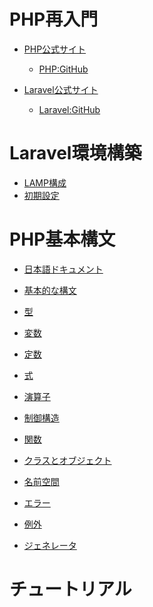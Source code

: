 # PHP再入門

- [PHP公式サイト](https://www.php.net/)
  - [PHP:GitHub](https://github.com/php)

- [Laravel公式サイト](https://laravel.com/)
  - [Laravel:GitHub](https://github.com/laravel/laravel)

# Laravel環境構築

- [LAMP構成](development.md)
- [初期設定](environment.md)

# PHP基本構文

- [日本語ドキュメント](https://www.php.net/manual/ja/)

- [基本的な構文](basic.md)
- [型](type.md)
- [変数]()
- [定数]()
- [式]()
- [演算子]()
- [制御構造]()
- [関数]()
- [クラスとオブジェクト]()
- [名前空間]()
- [エラー]()
- [例外]()
- [ジェネレータ]()


# チュートリアル
